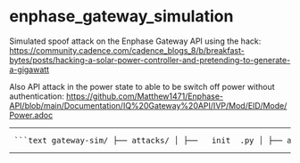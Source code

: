 # enphase_gateway_simulation
Simulated spoof attack on the Enphase Gateway API using the hack: https://community.cadence.com/cadence_blogs_8/b/breakfast-bytes/posts/hacking-a-solar-power-controller-and-pretending-to-generate-a-gigawatt

Also API attack in the power state to able to be switch off power without authentication:
https://github.com/Matthew1471/Enphase-API/blob/main/Documentation/IQ%20Gateway%20API/IVP/Mod/EID/Mode/Power.adoc

------------------------------------------------
<pre> ```text gateway-sim/ ├── attacks/ │ ├── __init__.py │ ├── api_spoof.py │ └── power_disable.py ├── enphase_sim.py ├── run_attack.py ├── utils/ │ └── logger.py ├── logs/ │ └── attack_log.txt ├── README.md ``` </pre>
------------------------------------------------
